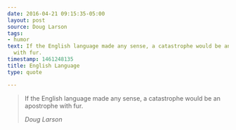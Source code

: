 ```yaml
---
date: 2016-04-21 09:15:35-05:00
layout: post
source: Doug Larson
tags:
- humor
text: If the English language made any sense, a catastrophe would be an apostrophe
  with fur.
timestamp: 1461248135
title: English Language
type: quote

---
```

> If the English language made any sense, a catastrophe would be an apostrophe with fur.
> 
> <cite>Doug Larson</cite>